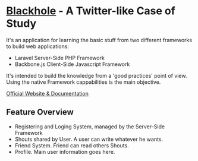 # [Blackhole](http://blackhole-v2.dev) - A Twitter-like Case of Study

It's an application for learning the basic stuff from two different frameworks to build web applications:

- Laravel Server-Side PHP Framework
- Backbone.js Client-Side Javascript Framework

It's intended to build the knowledge from a 'good practices' point of view. Using the native Framework cappabilities is the main objective.

[Official Website & Documentation](http://laravel.com)

## Feature Overview

- Registering and Loging System, managed by the Server-Side Framework
- Shouts shared by User. A user can write whatever he wants.
- Friend System. Friend can read others Shouts.
- Profile. Main user information goes here.